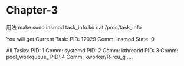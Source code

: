 # Chapter-3
用法
make
sudo insmod task_info.ko
cat /proc/task_info

You will get
Current Task:
PID: 12029
Comm: insmod
State: 0

All Tasks:
PID: 1 Comm: systemd
PID: 2 Comm: kthreadd
PID: 3 Comm: pool_workqueue_
PID: 4 Comm: kworker/R-rcu_g
....